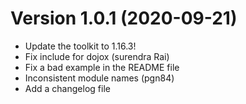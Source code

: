 # Version 1.0.1 (2020-09-21)

* Update the toolkit to 1.16.3!
* Fix include for dojox (surendra Rai)
* Fix a bad example in the README file
* Inconsistent module names (pgn84)
* Add a changelog file


